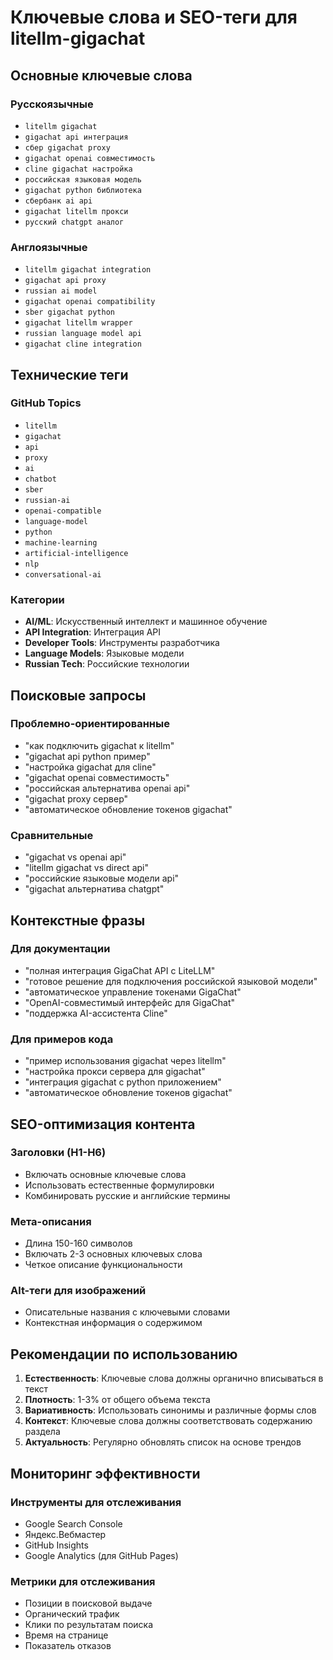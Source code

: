 # Ключевые слова и SEO-теги для litellm-gigachat

## Основные ключевые слова

### Русскоязычные
- `litellm gigachat`
- `gigachat api интеграция`
- `сбер gigachat proxy`
- `gigachat openai совместимость`
- `cline gigachat настройка`
- `российская языковая модель`
- `gigachat python библиотека`
- `сбербанк ai api`
- `gigachat litellm прокси`
- `русский chatgpt аналог`

### Англоязычные
- `litellm gigachat integration`
- `gigachat api proxy`
- `russian ai model`
- `gigachat openai compatibility`
- `sber gigachat python`
- `gigachat litellm wrapper`
- `russian language model api`
- `gigachat cline integration`

## Технические теги

### GitHub Topics
- `litellm`
- `gigachat`
- `api`
- `proxy`
- `ai`
- `chatbot`
- `sber`
- `russian-ai`
- `openai-compatible`
- `language-model`
- `python`
- `machine-learning`
- `artificial-intelligence`
- `nlp`
- `conversational-ai`

### Категории
- **AI/ML**: Искусственный интеллект и машинное обучение
- **API Integration**: Интеграция API
- **Developer Tools**: Инструменты разработчика
- **Language Models**: Языковые модели
- **Russian Tech**: Российские технологии

## Поисковые запросы

### Проблемно-ориентированные
- "как подключить gigachat к litellm"
- "gigachat api python пример"
- "настройка gigachat для cline"
- "gigachat openai совместимость"
- "российская альтернатива openai api"
- "gigachat proxy сервер"
- "автоматическое обновление токенов gigachat"

### Сравнительные
- "gigachat vs openai api"
- "litellm gigachat vs direct api"
- "российские языковые модели api"
- "gigachat альтернатива chatgpt"

## Контекстные фразы

### Для документации
- "полная интеграция GigaChat API с LiteLLM"
- "готовое решение для подключения российской языковой модели"
- "автоматическое управление токенами GigaChat"
- "OpenAI-совместимый интерфейс для GigaChat"
- "поддержка AI-ассистента Cline"

### Для примеров кода
- "пример использования gigachat через litellm"
- "настройка прокси сервера для gigachat"
- "интеграция gigachat с python приложением"
- "автоматическое обновление токенов gigachat"

## SEO-оптимизация контента

### Заголовки (H1-H6)
- Включать основные ключевые слова
- Использовать естественные формулировки
- Комбинировать русские и английские термины

### Мета-описания
- Длина 150-160 символов
- Включать 2-3 основных ключевых слова
- Четкое описание функциональности

### Alt-теги для изображений
- Описательные названия с ключевыми словами
- Контекстная информация о содержимом

## Рекомендации по использованию

1. **Естественность**: Ключевые слова должны органично вписываться в текст
2. **Плотность**: 1-3% от общего объема текста
3. **Вариативность**: Использовать синонимы и различные формы слов
4. **Контекст**: Ключевые слова должны соответствовать содержанию раздела
5. **Актуальность**: Регулярно обновлять список на основе трендов

## Мониторинг эффективности

### Инструменты для отслеживания
- Google Search Console
- Яндекс.Вебмастер
- GitHub Insights
- Google Analytics (для GitHub Pages)

### Метрики для отслеживания
- Позиции в поисковой выдаче
- Органический трафик
- Клики по результатам поиска
- Время на странице
- Показатель отказов

